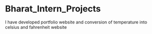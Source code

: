 # Bharat_Intern_Projects
I have developed portfolio website and conversion of temperature into celsius and fahrenheit website

